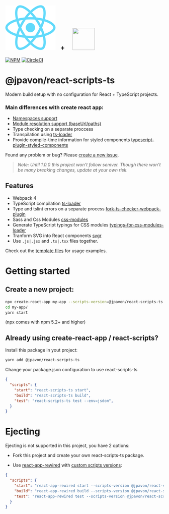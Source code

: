 ## ![react-scripts-ts](template/src/logo.svg)&nbsp;&nbsp;&nbsp;<span>+</span>&nbsp;&nbsp;&nbsp;&nbsp;&nbsp;<img src="https://github.com/remojansen/logo.ts/raw/master/ts.png"  width="70" height="70" />

[![NPM](https://img.shields.io/npm/v/@jpavon/react-scripts-ts.svg)](https://www.npmjs.com/package/@jpavon/react-scripts-ts)
[![CircleCI](https://circleci.com/gh/jpavon/react-scripts-ts/tree/master.svg?style=svg)](https://circleci.com/gh/jpavon/workflows/react-scripts-ts)


# @jpavon/react-scripts-ts

Modern build setup with no configuration for React + TypeScript projects.

### Main differences with create react app:

- [Namespaces support](https://www.typescriptlang.org/docs/handbook/namespaces.html)
- [Module resolution support (baseUrl/paths)](https://www.typescriptlang.org/docs/handbook/module-resolution.html)
- Type checking	on a separate proccess
- Transpilation using [ts-loader](https://github.com/TypeStrong/ts-loader)
- Provide compile-time information for styled components [typescript-plugin-styled-components](https://github.com/Igorbek/typescript-plugin-styled-components)

Found any problem or bug? Please [create a new issue](https://github.com/jpavon/react-scripts-ts/issues).

> *Note: Until 1.0.0 this project won't follow semver. Though there won't be many breaking changes, update at your own risk.*

## Features

- Webpack 4
- TypeScript compilation [ts-loader](https://github.com/TypeStrong/ts-loader)
- Type and tslint errors on a separate process [fork-ts-checker-webpack-plugin](https://github.com/Realytics/fork-ts-checker-webpack-plugin)
- Sass and Css Modules [css-modules](https://github.com/css-modules/css-modules)
- Generate TypeScript typings for CSS modules [typings-for-css-modules-loader](https://github.com/jpavon/typings-for-css-modules-loader)
- Tranform SVG into React components [svgr](https://github.com/smooth-code/svgr)
- Use `.js|.jsx` and `.ts|.tsx` files together.

Check out the [template files](template) for usage examples.

# Getting started

## Create a new project:

```bash
npx create-react-app my-app --scripts-version=@jpavon/react-scripts-ts
cd my-app/
yarn start
```
(npx comes with npm 5.2+ and higher)

## Already using create-react-app / react-scripts?

Install this package in yout project:

```bash
yarn add @jpavon/react-scripts-ts
```

Change your package.json configuration to use react-scripts-ts

```json
{
  "scripts": {
    "start": "react-scripts-ts start",
    "build": "react-scripts-ts build",
    "test": "react-scripts-ts test --env=jsdom",
  }
}
```

# Ejecting

Ejecting is not supported in this project, you have 2 options:

- Fork this project and create your own react-scripts-ts package.

- Use [react-app-rewired](https://github.com/timarney/react-app-rewired) with [custom scripts versions](https://github.com/timarney/react-app-rewired#2-custom-scripts-versions):

```json
{
  "scripts": {
    "start": "react-app-rewired start --scripts-version @jpavon/react-scripts-ts",
    "build": "react-app-rewired build --scripts-version @jpavon/react-scripts-ts",
    "test": "react-app-rewired test --scripts-version @jpavon/react-scripts-ts --env=jsdom"
  }
}
```
